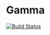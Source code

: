 # Gamma

[![Build Status](https://travis-ci.com/cthit/Gamma.svg?branch=master)](https://travis-ci.com/cthit/Gamma)
